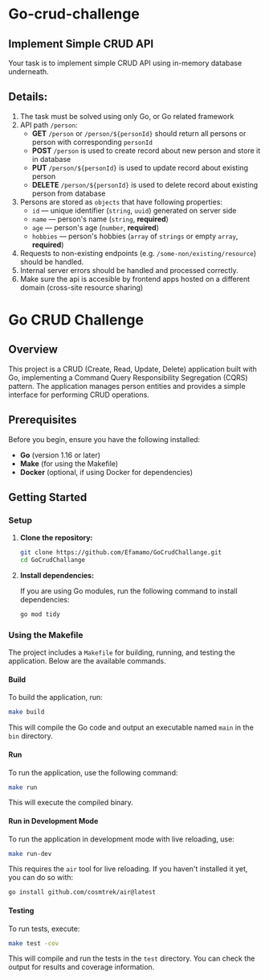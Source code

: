# Go-crud-challenge

## Implement Simple CRUD API

Your task is to implement simple CRUD API using in-memory database underneath.

## Details:

1. The task must be solved using only Go, or Go related framework
2. API path `/person`:
   - **GET** `/person` or `/person/${personId}` should return all persons or person with corresponding `personId`
   - **POST** `/person` is used to create record about new person and store it in database
   - **PUT** `/person/${personId}` is used to update record about existing person
   - **DELETE** `/person/${personId}` is used to delete record about existing person from database
3. Persons are stored as `objects` that have following properties:
   - `id` — unique identifier (`string`, `uuid`) generated on server side
   - `name` — person's name (`string`, **required**)
   - `age` — person's age (`number`, **required**)
   - `hobbies` — person's hobbies (`array` of `strings` or empty `array`, **required**)
4. Requests to non-existing endpoints (e.g. `/some-non/existing/resource`) should be handled.
5. Internal server errors should be handled and processed correctly.
6. Make sure the api is accesible by frontend apps hosted on a different domain (cross-site resource sharing)

# Go CRUD Challenge

## Overview

This project is a CRUD (Create, Read, Update, Delete) application built with Go, implementing a Command Query Responsibility Segregation (CQRS) pattern. The application manages person entities and provides a simple interface for performing CRUD operations.

## Prerequisites

Before you begin, ensure you have the following installed:

- **Go** (version 1.16 or later)
- **Make** (for using the Makefile)
- **Docker** (optional, if using Docker for dependencies)

## Getting Started

### Setup

1. **Clone the repository:**

   ```bash
   git clone https://github.com/Efamamo/GoCrudChallange.git
   cd GoCrudChallange
   ```

2. **Install dependencies:**

   If you are using Go modules, run the following command to install dependencies:

   ```bash
   go mod tidy
   ```

### Using the Makefile

The project includes a `Makefile` for building, running, and testing the application. Below are the available commands.

#### Build

To build the application, run:

```bash
make build
```

This will compile the Go code and output an executable named `main` in the `bin` directory.

#### Run

To run the application, use the following command:

```bash
make run
```

This will execute the compiled binary.

#### Run in Development Mode

To run the application in development mode with live reloading, use:

```bash
make run-dev
```

This requires the `air` tool for live reloading. If you haven't installed it yet, you can do so with:

```bash
go install github.com/cosmtrek/air@latest
```

#### Testing

To run tests, execute:

```bash
make test -cov
```

This will compile and run the tests in the `test` directory. You can check the output for results and coverage information.

